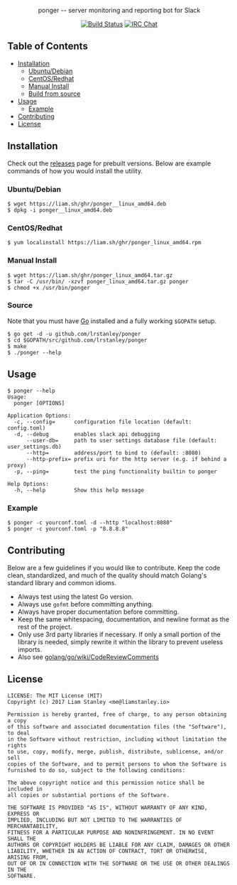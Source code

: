 <p align="center">ponger -- server monitoring and reporting bot for Slack</p>
<p align="center">
  <a href="https://travis-ci.org/lrstanley/ponger"><img src="https://travis-ci.org/lrstanley/ponger.svg?branch=master" alt="Build Status"></a>
  <a href="https://byteirc.org/channel/%23%2Fdev%2Fnull"><img src="https://img.shields.io/badge/ByteIRC-%23%2Fdev%2Fnull-blue.svg" alt="IRC Chat"></a>
</p>

## Table of Contents
- [Installation](#installation)
  - [Ubuntu/Debian](#ubuntudebian)
  - [CentOS/Redhat](#centosredhat)
  - [Manual Install](#manual-install)
  - [Build from source](#build-from-source)
- [Usage](#usage)
  - [Example](#example)
- [Contributing](#contributing)
- [License](#license)

## Installation

Check out the [releases](https://github.com/lrstanley/ponger/releases)
page for prebuilt versions. Below are example commands of how you would install
the utility.

### Ubuntu/Debian

```console
$ wget https://liam.sh/ghr/ponger__linux_amd64.deb
$ dpkg -i ponger__linux_amd64.deb
```

### CentOS/Redhat

```console
$ yum localinstall https://liam.sh/ghr/ponger_linux_amd64.rpm
```

### Manual Install

```console
$ wget https://liam.sh/ghr/ponger_linux_amd64.tar.gz
$ tar -C /usr/bin/ -xzvf ponger_linux_amd64.tar.gz ponger
$ chmod +x /usr/bin/ponger
```

### Source

Note that you must have [Go](https://golang.org/doc/install) installed and
a fully working `$GOPATH` setup.

```console
$ go get -d -u github.com/lrstanley/ponger
$ cd $GOPATH/src/github.com/lrstanley/ponger
$ make
$ ./ponger --help
```

## Usage

```console
$ ponger --help
Usage:
  ponger [OPTIONS]

Application Options:
  -c, --config=      configuration file location (default: config.toml)
  -d, --debug        enables slack api debugging
      --user-db=     path to user settings database file (default: user_settings.db)
      --http=        address/port to bind to (default: :8080)
      --http-prefix= prefix uri for the http server (e.g. if behind a proxy)
  -p, --ping=        test the ping functionality builtin to ponger

Help Options:
  -h, --help         Show this help message
```

### Example

```console
$ ponger -c yourconf.toml -d --http "localhost:8080"
$ ponger -c yourconf.toml -p "8.8.8.8"
```

## Contributing

Below are a few guidelines if you would like to contribute. Keep the code
clean, standardized, and much of the quality should match Golang's standard
library and common idioms.

   * Always test using the latest Go version.
   * Always use `gofmt` before committing anything.
   * Always have proper documentation before committing.
   * Keep the same whitespacing, documentation, and newline format as the
     rest of the project.
   * Only use 3rd party libraries if necessary. If only a small portion of
     the library is needed, simply rewrite it within the library to prevent
     useless imports.
   * Also see [golang/go/wiki/CodeReviewComments](https://github.com/golang/go/wiki/CodeReviewComments)

## License

```
LICENSE: The MIT License (MIT)
Copyright (c) 2017 Liam Stanley <me@liamstanley.io>

Permission is hereby granted, free of charge, to any person obtaining a copy
of this software and associated documentation files (the "Software"), to deal
in the Software without restriction, including without limitation the rights
to use, copy, modify, merge, publish, distribute, sublicense, and/or sell
copies of the Software, and to permit persons to whom the Software is
furnished to do so, subject to the following conditions:

The above copyright notice and this permission notice shall be included in
all copies or substantial portions of the Software.

THE SOFTWARE IS PROVIDED "AS IS", WITHOUT WARRANTY OF ANY KIND, EXPRESS OR
IMPLIED, INCLUDING BUT NOT LIMITED TO THE WARRANTIES OF MERCHANTABILITY,
FITNESS FOR A PARTICULAR PURPOSE AND NONINFRINGEMENT. IN NO EVENT SHALL THE
AUTHORS OR COPYRIGHT HOLDERS BE LIABLE FOR ANY CLAIM, DAMAGES OR OTHER
LIABILITY, WHETHER IN AN ACTION OF CONTRACT, TORT OR OTHERWISE, ARISING FROM,
OUT OF OR IN CONNECTION WITH THE SOFTWARE OR THE USE OR OTHER DEALINGS IN THE
SOFTWARE.
```
